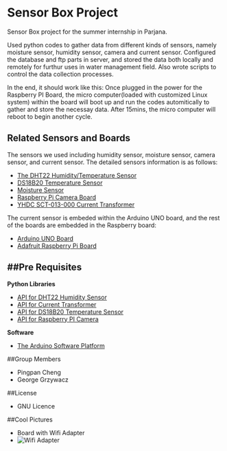 Sensor Box Project
================================================

Sensor Box project for the summer internship in Parjana. 

Used python codes to gather data from different kinds of sensors, namely moisture sensor, humidity sensor, camera and current sensor. Configured the database and ftp parts in server, and stored the data both locally and remotely for furthur uses in water management field. Also wrote scripts to control the data collection processes.

In the end, it should work like this: Once plugged in the power for the Raspberry PI Board, the micro computer(loaded with customized Linux system) within the board will boot up and run the codes automitically to gather and store the necessay data. After 15mins, the micro computer will reboot to begin another cycle.

Related Sensors and Boards
------------------------------
The sensors we used including humidity sensor, moisture sensor, camera sensor, and current sensor. The detailed sensors information is as follows:

* [The DHT22 Humidity/Temperature Sensor](http://www.adafruit.com/products/385)
* [DS18B20 Temperature Sensor](https://learn.adafruit.com/downloads/pdf/adafruits-raspberry-pi-lesson-11-ds18b20-temperature-sensing.pdf)
* [Moisture Sensor](http://www.abra-electronics.com/products/SEN0114-Soil-Moisture-Sensor-(Arduino-Compatible)-Immersion-Gold.html)
* [Raspberry Pi Camera Board](http://www.adafruit.com/products/1367)
* [YHDC SCT-013-000 Current Transformer](http://openenergymonitor.org/emon/buildingblocks/report-yhdc-sct-013-000-current-transformer)

The current sensor is embeded within the Arduino UNO board, and the rest of the boards are embedded in the Raspberry board: 

* [Arduino UNO Board](http://arduino.cc/en/Main/ArduinoBoardUno) 
* [Adafruit Raspberry Pi Board](http://www.adafruit.com/categories/105)

##Pre Requisites
-----------------------------------------

**Python Libraries**
* [API for DHT22 Humidity Sensor](https://github.com/adafruit/adafruit-raspberry-pi-python-code/#adafruits-raspberry-pi-python-code-library)
* [API for Current Transformer](https://github.com/openenergymonitor/EmonLib)
* [API for DS18B20 Temperature Sensor](https://github.com/timofurrer/ds18b20)
* [API for Raspberry PI Camera](http://picamera.readthedocs.org/en/latest/api.html)

**Software**
* [The Arduino Software Platform](http://arduino.cc/en/Main/Software)

##Group Members
* Pingpan Cheng
* George Grzywacz

##License
* GNU Licence

##Cool Pictures
* Board with Wifi Adapter
* ![Wifi Adapter](http://www.savagehomeautomation.com/storage/post-images/raspberrypi/edimax-pi3.png?__SQUARESPACE_CACHEVERSION=1350766193780)
